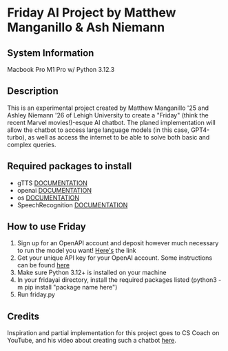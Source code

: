 # Friday AI Project by Matthew Manganillo & Ash Niemann

## System Information

Macbook Pro M1 Pro w/ Python 3.12.3

## Description

This is an experimental project created by Matthew Manganillo '25 and Ashley Niemann '26 of Lehigh University to create a "Friday" (think the recent Marvel movies!)-esque AI chatbot. The planed implementation will allow the chatbot to access large language models (in this case, GPT4-turbo), as well as access the internet to be able to solve both basic and complex queries.

## Required packages to install

- gTTS [DOCUMENTATION](https://pypi.org/project/gTTS/)
- openai [DOCUMENTATION](https://platform.openai.com/docs/libraries)
- os [DOCUMENTATION](https://docs.python.org/3/library/os.html)
- SpeechRecognition [DOCUMENTATION](https://pypi.org/project/SpeechRecognition/)

## How to use Friday

1. Sign up for an OpenAPI account and deposit however much necessary to run the model you want! [Here's](https://openai.com/pricing) the link
2. Get your unique API key for your OpenAI account. Some instructions can be found [here](https://elephas.app/blog/how-to-get-chatgpt-api-key-clh93ii2e1642073tpacu6w934)
3. Make sure Python 3.12+ is installed on your machine
4. In your fridayai directory, install the required packages listed (python3 -m pip install "package name here")
5. Run friday.py

## Credits

Inspiration and partial implementation for this project goes to CS Coach on YouTube, and his video about creating such a chatbot [here](https://www.youtube.com/watch?v=BEw5EFqCCEI&t=997s).
